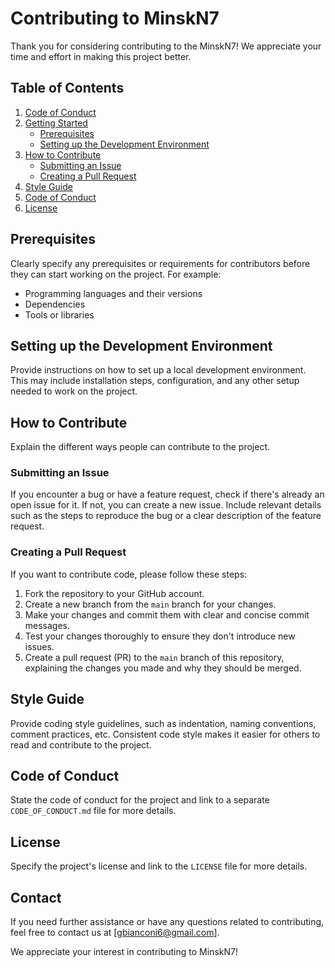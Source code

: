 # Contributing to MinskN7

Thank you for considering contributing to the MinskN7! We appreciate your time and effort in making this project better.

## Table of Contents
1. [Code of Conduct](#code-of-conduct)
2. [Getting Started](#getting-started)
   - [Prerequisites](#prerequisites)
   - [Setting up the Development Environment](#setting-up-the-development-environment)
3. [How to Contribute](#how-to-contribute)
   - [Submitting an Issue](#submitting-an-issue)
   - [Creating a Pull Request](#creating-a-pull-request)
4. [Style Guide](#style-guide)
5. [Code of Conduct](#code-of-conduct)
6. [License](#license)

## Prerequisites
Clearly specify any prerequisites or requirements for contributors before they can start working on the project. For example:
- Programming languages and their versions
- Dependencies
- Tools or libraries

## Setting up the Development Environment
Provide instructions on how to set up a local development environment. This may include installation steps, configuration, and any other setup needed to work on the project.

## How to Contribute
Explain the different ways people can contribute to the project.

### Submitting an Issue
If you encounter a bug or have a feature request, check if there's already an open issue for it. If not, you can create a new issue. Include relevant details such as the steps to reproduce the bug or a clear description of the feature request.

### Creating a Pull Request
If you want to contribute code, please follow these steps:
1. Fork the repository to your GitHub account.
2. Create a new branch from the `main` branch for your changes.
3. Make your changes and commit them with clear and concise commit messages.
4. Test your changes thoroughly to ensure they don't introduce new issues.
5. Create a pull request (PR) to the `main` branch of this repository, explaining the changes you made and why they should be merged.

## Style Guide
Provide coding style guidelines, such as indentation, naming conventions, comment practices, etc. Consistent code style makes it easier for others to read and contribute to the project.

## Code of Conduct
State the code of conduct for the project and link to a separate `CODE_OF_CONDUCT.md` file for more details.

## License
Specify the project's license and link to the `LICENSE` file for more details.

## Contact
If you need further assistance or have any questions related to contributing, feel free to contact us at [gbianconi6@gmail.com].

We appreciate your interest in contributing to MinskN7!
